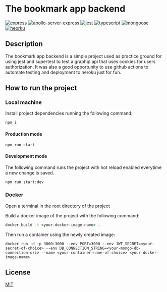 # The bookmark app backend

<a href="https://www.npmjs.com/package/express"><img src="https://img.shields.io/badge/express-v4-green" alt="express" /></a> <a href="https://www.npmjs.com/package/express"><img src="https://img.shields.io/badge/apollo--server--express-v2-blueviolet" alt="apollo-server-express" /></a> <a href="https://www.npmjs.com/package/jest"><img src="https://img.shields.io/badge/jest-v27-yellow" alt="jest" /></a> <a href="https://www.npmjs.com/package/typescript"><img src="https://img.shields.io/badge/typescript-v4-blue" alt="typescript" /></a> <a href="https://www.npmjs.com/package/mongoose"><img src="https://img.shields.io/badge/mongoose-v5.10-green" alt="mongoose" /></a> <a href="https://dashboard.heroku.com/apps"><img src="https://img.shields.io/badge/heroku-blueviolet" alt="heorku" /></a>

## Description

The bookmark app backend is a simple project used as practice ground for using jest and supertest to test a graphql api that uses cookies for users authorization.
It was also a good opportunity to use github actions to automate testing and deployment to heroku just for fun.

## How to run the project

### Local machine

Install project dependencies running the following command:

```cmd
npm i
```

#### Production mode

```cmd
npm run start
```

#### Development mode

The following command runs the project with hot reload enabled everytime a new change is saved.

```cmd
npm run start:dev
```

### Docker

Open a terminal in the root directory of the project

Build a docker image of the project with the following command:

```cmd
docker build -t <your-docker-image-name> .
```

Then run a container using the newly created image:

```text
docker run -d -p 3000:3000 --env PORT=3000 --env JWT_SECRET=<your-secret-of-choice> --env DB_CONNECTION_STRING=<your-mongo-db-connection-uri> --name <your-container-name-of-choice> <your-docker-image-name>
```

## License

[MIT](https://choosealicense.com/licenses/mit/)
